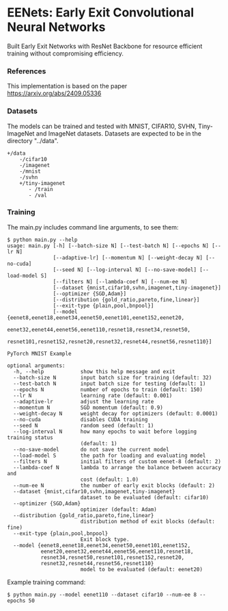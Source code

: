 # EENets: Early Exit Convolutional Neural Networks
Built Early Exit Networks with ResNet Backbone for resource efficient training without compromising efficiency.

### References
This implementation is based on the paper https://arxiv.org/abs/2409.05336

### Datasets

The models can be trained and tested with MNIST, CIFAR10, SVHN, Tiny-ImageNet and ImageNet datasets. Datasets are expected to be in the directory "../data".

```
+/data
    -/cifar10
    -/imagenet
    -/mnist
    -/svhn
    +/tiny-imagenet
       - /train
       - /val    
```

### Training

The main.py includes command line arguments, to see them:
```
$ python main.py --help
usage: main.py [-h] [--batch-size N] [--test-batch N] [--epochs N] [--lr N]
               [--adaptive-lr] [--momentum N] [--weight-decay N] [--no-cuda]
               [--seed N] [--log-interval N] [--no-save-model] [--load-model S]
               [--filters N] [--lambda-coef N] [--num-ee N]
               [--dataset {mnist,cifar10,svhn,imagenet,tiny-imagenet}]
               [--optimizer {SGD,Adam}]
               [--distribution {gold_ratio,pareto,fine,linear}]
               [--exit-type {plain,pool,bnpool}]
               [--model {eenet8,eenet18,eenet34,eenet50,eenet101,eenet152,eenet20,
                 eenet32,eenet44,eenet56,eenet110,resnet18,resnet34,resnet50,
                 resnet101,resnet152,resnet20,resnet32,resnet44,resnet56,resnet110}]

PyTorch MNIST Example

optional arguments:
  -h, --help            show this help message and exit
  --batch-size N        input batch size for training (default: 32)
  --test-batch N        input batch size for testing (default: 1)
  --epochs N            number of epochs to train (default: 150)
  --lr N                learning rate (default: 0.001)
  --adaptive-lr         adjust the learning rate
  --momentum N          SGD momentum (default: 0.9)
  --weight-decay N      weight decay for optimizers (default: 0.0001)
  --no-cuda             disables CUDA training
  --seed N              random seed (default: 1)
  --log-interval N      how many epochs to wait before logging training status
                        (default: 1)
  --no-save-model       do not save the current model
  --load-model S        the path for loading and evaluating model
  --filters N           initial filters of custom eenet-8 (default: 2)
  --lambda-coef N       lambda to arrange the balance between accuracy and
                        cost (default: 1.0)
  --num-ee N            the number of early exit blocks (default: 2)
  --dataset {mnist,cifar10,svhn,imagenet,tiny-imagenet}
                        dataset to be evaluated (default: cifar10)
  --optimizer {SGD,Adam}
                        optimizer (default: Adam)
  --distribution {gold_ratio,pareto,fine,linear}
                        distribution method of exit blocks (default: fine)
  --exit-type {plain,pool,bnpool}
                        Exit block type.
  --model {eenet8,eenet18,eenet34,eenet50,eenet101,eenet152,
           eenet20,eenet32,eenet44,eenet56,eenet110,resnet18,
           resnet34,resnet50,resnet101,resnet152,resnet20,
           resnet32,resnet44,resnet56,resnet110}
                        model to be evaluated (default: eenet20)
```

Example training command:
```
$ python main.py --model eenet110 --dataset cifar10 --num-ee 8 --epochs 50
```



